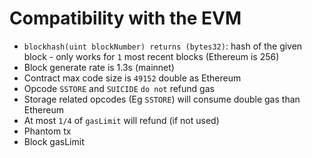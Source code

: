 # Compatibility with the EVM

* `blockhash(uint blockNumber) returns (bytes32)`: hash of the given block - only works for `1` most recent blocks (Ethereum is 256)
* Block generate rate is 1.3s (mainnet)
* Contract max code size is `49152` double as Ethereum
* Opcode `SSTORE` and `SUICIDE` `do not` refund gas
* Storage related opcodes (Eg `SSTORE`) will consume double gas than Ethereum
* At most `1/4` of `gasLimit` will refund (if not used)
* Phantom tx
* Block gasLimit